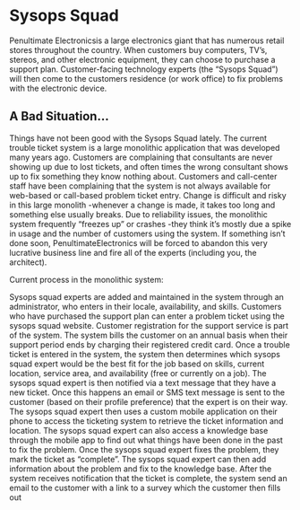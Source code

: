 # Sysops Squad
Penultimate Electronicsis a large electronics giant that has numerous retail stores throughout the country. When customers buy computers, TV’s, stereos, and other electronic equipment, they can choose to purchase a support plan. Customer-facing technology experts (the “Sysops Squad”) will then come to the customers residence (or work office) to fix problems with the electronic device.

## A Bad Situation...
Things have not been good with the Sysops Squad lately. The current trouble ticket system is a large monolithic application that was developed many years ago. Customers are complaining that consultants are never showing up due to lost tickets, and often times the wrong consultant shows up to fix something they know nothing about. Customers and call-center staff have been complaining that the system is not always available for web-based or call-based problem ticket entry. Change is difficult and risky in this large monolith -whenever a change is made, it takes too long and something else usually breaks. Due to reliability issues, the monolithic system frequently “freezes up” or crashes -they think it’s mostly due a spike in usage and the number of customers using the system. If something isn’t done soon, PenultimateElectronics will be forced to abandon this very lucrative business line and fire all of the experts (including you, the architect).

Current process in the monolithic system:

Sysops squad experts are added and maintained in the system through an administrator, who enters in their locale, availability, and skills.
Customers who have purchased the support plan can enter a problem ticket using the sysops squad website. Customer registration for the support service is part of the system. The system bills the customer on an annual basis when their support period ends by charging their registered credit card.
Once a trouble ticket is entered in the system, the system then determines which sysops squad expert would be the best fit for the job based on skills, current location, service area, and availability (free or currently on a job).
The sysops squad expert is then notified via a text message that they have a new ticket. Once this happens an email or SMS text message is sent to the customer (based on their profile preference) that the expert is on their way.
The sysops squad expert then uses a custom mobile application on their phone to access the ticketing system to retrieve the ticket information and location. The sysops squad expert can also access a knowledge base through the mobile app to find out what things have been done in the past to fix the problem.
Once the sysops squad expert fixes the problem, they mark the ticket as “complete”. The sysops squad expert can then add information about the problem and fix to the knowledge base.
After the system receives notification that the ticket is complete, the system send an email to the customer with a link to a survey which the customer then fills out